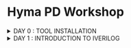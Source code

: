 # **Hyma PD Workshop** 
 <details>
<summary> DAY 0 : TOOL INSTALLATION </summary>

###  **1.) YOSYS** 
```
git clone https://github.com/YosysHQ/yosys.git
cd yosys
sudo apt install make (If make is not installed please install it) 
sudo apt-get install build-essential clang bison flex \
    libreadline-dev gawk tcl-dev libffi-dev git \
    graphviz xdot pkg-config python3 libboost-system-dev \
    libboost-python-dev libboost-filesystem-dev zlib1g-dev
make config-gcc
make 
sudo make install
```
![image](https://github.com/user-attachments/assets/d25e8607-dcc4-49e8-bbc4-b2d887147fd2)

```
```
###  **2.) IVERILOG**
```
Steps to install iverilog
sudo apt-get update
sudo apt-get install iverilog

```
![image](https://github.com/user-attachments/assets/92cd5170-b377-4799-b83a-c75a494af934)
```
```
###  **1.) GTKWAVE**
```

gtkwave
Steps to install gtkwave
sudo apt-get update
sudo apt install gtkwave
```
![image](https://github.com/user-attachments/assets/697bbfdc-fa03-45af-93bd-b1ab8f071152)
```
```
</details>
<details>
<summary> DAY 1 : INTRODUCTION TO IVERILOG </summary>

###  **1.) GTKWAVE OUTPUT FOR GOOD_MUX**
``` ```
<img width="1018" alt="Screenshot 2024-10-01 at 11 25 37 PM" src="https://github.com/user-attachments/assets/86944671-0ac3-4ba0-a6e1-371ea5a85fa3">
```
```
###  **2.) GOOD_MUX Design and Testbench**
``` ```
<img width="1011" alt="Screenshot 2024-10-01 at 11 51 04 PM" src="https://github.com/user-attachments/assets/6b1c174e-2347-45ac-a50b-ebaedf97573e">
```
```
</details>
















